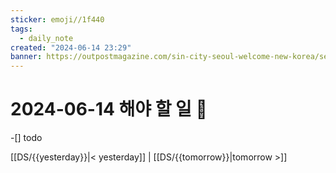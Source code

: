 ```yaml
---
sticker: emoji//1f440
tags:
  - daily_note
created: "2024-06-14 23:29"
banner: https://outpostmagazine.com/sin-city-seoul-welcome-new-korea/seoul-skyline-photo/
---
```

# 2024-06-14 해야 할 일 🎈

​-[] todo

[[DS/{{yesterday}}|< yesterday]] | [[DS/{{tomorrow}}|tomorrow >]]